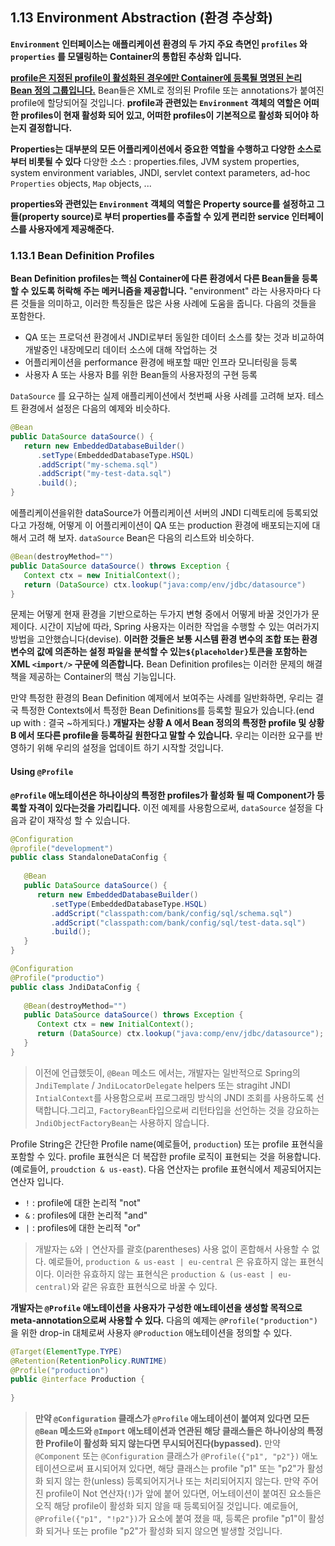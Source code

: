 ## 1.13 Environment Abstraction (환경 추상화)

**`Environment` 인터페이스는 애플리케이션 환경의 두 가지 주요 측면인 `profiles` 와 `properties` 를 모델링하는 Container의 통합된 추상화 입니다.**

<u>**profile은 지정된 profile이 활성화된 경우에만 Container에 등록될 명명된 논리 Bean 정의 그룹입니다.**</u> Bean들은 XML로 정의된 Profile 또는 annotations가 붙여진 profile에 할당되어질 것입니다. **profile과 관련있는 `Environment` 객체의 역할은 어떠한 profiles이 현재 활성화 되어 있고, 어떠한 profiles이 기본적으로 활성화 되어야 하는지 결정합니다.**

**Properties는 대부분의 모든 어플리케이션에서 중요한 역할을 수행하고 다양한 소스로부터 비롯될 수 있다**
다양한 소스 : properties.files, JVM system properties, system environment variables, JNDI, servlet context parameters, ad-hoc `Properties` objects, `Map` objects, ...

**properties와 관련있는 `Environment` 객체의 역할은 Property source를 설정하고 그들(property source)로 부터 properties를 추출할 수 있게 편리한 service 인터페이스를 사용자에게 제공해준다.**

### 1.13.1 Bean Definition Profiles

**Bean Definition profiles는 핵심 Container에 다른 환경에서 다른 Bean들을 등록할 수 있도록 허락해 주는 메커니즘을 제공합니다.** "environment" 라는 사용자마다 다른 것들을 의미하고, 이러한 특징들은 많은 사용 사례에 도움을 줍니다.
다음의 것들을 포함한다.

- QA 또는 프로덕션 환경에서 JNDI로부터 동일한 데이터 소스를 찾는 것과 비교하여 개발중인 내장메모리 데이터 소스에 대해 작업하는 것
- 어플리케이션을 performance 환경에 배포할 때만 인프라 모니터링을 등록
- 사용자 A 또는 사용자 B를 위한 Bean들의 사용자정의 구현 등록

`DataSource` 를 요구하는 실제 애플리케이션에서 첫번째 사용 사례를 고려해 보자. 테스트 환경에서 설정은 다음의 예제와 비슷하다.

```java
@Bean
public DataSource dataSource() {
   return new EmbeddedDatabaseBuilder()
      .setType(EmbeddedDatabaseType.HSQL)
      .addScript("my-schema.sql")
      .addScript("my-test-data.sql")
      .build();
}
```

에플리케이션을위한 dataSource가 어플리케이션 서버의 JNDI 디렉토리에 등록되었다고 가정해, 어떻게 이 어플리케이션이 QA 또는 production 환경에 배포되는지에 대해서 고려 해 보자. `dataSource` Bean은 다음의 리스트와 비슷하다.

```java
@Bean(destroyMethod="")
public DataSource dataSource() throws Exception {
   Context ctx = new InitialContext();
   return (DataSource) ctx.lookup("java:comp/env/jdbc/datasource")
}
```

문제는 어떻게 현재 환경을 기반으로하는 두가지 변형 중에서 어떻게 바꿀 것인가가 문제이다. 시간이 지남에 따라, Spring 사용자는 이러한 작업을 수행할 수 있는 여러가지 방법을 고안했습니다(devise). **이러한 것들은 보통 시스템 환경 변수의 조합 또는 환경 변수의 값에 의존하는 설정 파일을 분석할 수 있는`${placeholder}`토큰을 포함하는 XML `<import/>` 구문에 의존합니다.** Bean Definition profiles는 이러한 문제의 해결책을 제공하는 Container의 핵심 기능입니다.

만약 특정한 환경의 Bean Definition 예제에서 보여주는 사례를 일반화하면, 우리는 결국 특정한 Contexts에서 특정한 Bean Definitions를 등록할 필요가 있습니다.(end up with : 결국 ~하게되다.) **개발자는 상황 A 에서 Bean 정의의 특정한 profile 및 상황 B 에서 또다른 profile을 등록하길 원한다고 말할 수 있습니다.** 우리는 이러한 요구를 반영하기 위해 우리의 설정을 업데이트 하기 시작할 것입니다.

####  Using `@Profile`

**`@Profile` 애노테이션은 하나이상의 특정한 profiles가 활성화 될 때 Component가 등록할 자격이 있다는것을 가리킵니다.** 이전 예제를 사용함으로써, `dataSource` 설정을 다음과 같이 재작성 할 수 있습니다.

```java
@Configuration
@profile("development")
public class StandaloneDataConfig {
   
   @Bean
   public DataSource dataSource() {
      return new EmbeddedDatabaseBuilder()
         .setType(EmbeddedDatabaseType.HSQL)
         .addScript("classpath:com/bank/config/sql/schema.sql")
         .addScript("classpath:com/bank/config/sql/test-data.sql")
         .build();
   }
}
```

```java
@Configuration
@Profile("productio")
public class JndiDataConfig {
   
   @Bean(destroyMethod="")
   public DataSource dataSource() throws Exception {
      Context ctx = new InitialContext();
      return (DataSource) ctx.lookup("java:comp/env/jdbc/datasource");
   }
}
```

> 이전에 언급했듯이, `@Bean` 메소드 에서는, 개발자는 일반적으로 Spring의 `JndiTemplate` / `JndiLocatorDelegate` helpers 또는 stragiht JNDI `IntialContext`를 사용함으로써 프로그래밍 방식의 JNDI 조회를 사용하도록 선택합니다.그리고, `FactoryBean`타입으로써 리턴타입을 선언하는 것을 강요하는  `JndiObjectFactoryBean`는 사용하지 않습니다.

Profile String은 간단한 Profile name(예로들어, `production`) 또는 profile 표현식을 포함할 수 있다. profile 표현식은 더 복잡한 profile 로직이 표현되는 것을 허용합니다.(예로들어, `proudction & us-east`). 다음 연산자는 profile 표현식에서 제공되어지는 연산자 입니다.

- `!` : profile에 대한 논리적 "not"
- `&` : profiles에 대한 논리적 "and"
- `|` : profiles에 대한 논리적 "or"

> 개발자는 `&`와 `|` 연산자를 괄호(parentheses) 사용 없이 혼합해서 사용할 수 없다. 예로들어, `production & us-east | eu-central` 은 유효하지 않는 표현식이다. 이러한 유효하지 않는 표현식은 `production & (us-east | eu-central)`와 같은 유효한 표현식으로 바꿀 수 있다.

**개발자는 `@Profile` 애노테이션을 사용자가 구성한 애노테이션을 생성할 목적으로 meta-annotation으로써 사용할 수 있다.** 다음의 예제는 `@Profile("production")`을 위한 drop-in 대체로써 사용자 `@Production` 애노테이션을 정의할 수 있다.

```java
@Target(ElementType.TYPE)
@Retention(RetentionPolicy.RUNTIME)
@Profile("production")
public @interface Production {
   
}
```

> **만약 `@Configuration` 클래스가 `@Profile` 애노테이션이 붙여져 있다면 모든 `@Bean` 메소드와 `@Import` 애노테이션과 연관된 해당 클래스들은 하나이상의 특정한 Profile이 활성화 되지 않는다면 무시되어진다(bypassed).** 만약 `@Component` 또는 `@Configuration` 클래스가 `@Profile({"p1", "p2"})` 애노테이션으로써 표시되어져 있다면, 해당 클래스는 profile "p1" 또는 "p2"가 활성화 되지 않는 한(unless) 등록되어지거나 또는 처리되어지지 않는다. 만약 주어진 profile이 Not 연산자(`!`)가 앞에 붙어 있다면, 어노테이션이 붙여진 요소들은 오직 해당 profile이 활성화 되지 않을 때 등록되어질 것입니다. 예로들어, `@Profile({"p1", "!p2"})`가 요소에 붙여 졌을 때, 등록은 profile "p1"이 활성화 되거나 또는 profile "p2"가 활성화 되지 않으면 발생할 것입니다.





























